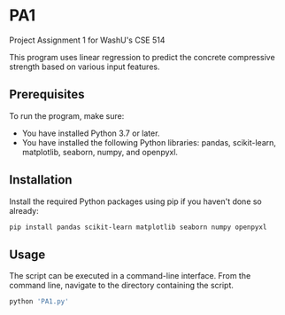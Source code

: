 # PA1
Project Assignment 1 for WashU's CSE 514

This program uses linear regression to predict the concrete compressive strength based on various input features. 

## Prerequisites

To run the program, make sure: 

- You have installed Python 3.7 or later.
- You have installed the following Python libraries: pandas, scikit-learn, matplotlib, seaborn, numpy, and openpyxl.

## Installation

Install the required Python packages using pip if you haven't done so already:

```bash
pip install pandas scikit-learn matplotlib seaborn numpy openpyxl
```

## Usage

The script can be executed in a command-line interface. From the command line, navigate to the directory containing the script.

```bash
python 'PA1.py'
```